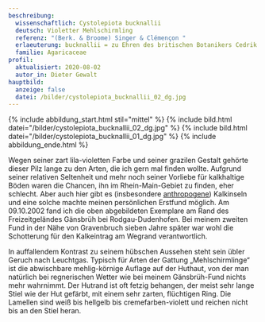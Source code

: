 ```yaml
---
beschreibung:
  wissenschaftlich: Cystolepiota bucknallii
  deutsch: Violetter Mehlschirmling
  referenz: "(Berk. & Broome) Singer & Clémençon "
  erlaeuterung: bucknallii = zu Ehren des britischen Botanikers Cedrik Bucknall
  familie: Agaricaceae
profil:
  aktualisiert: 2020-08-02
  autor_in: Dieter Gewalt
hauptbild:
  anzeige: false
  datei: /bilder/cystolepiota_bucknallii_02_dg.jpg
---
```

{% include abbildung_start.html stil="mittel" %}
{% include bild.html datei="/bilder/cystolepiota_bucknallii_02_dg.jpg" %}
{% include bild.html datei="/bilder/cystolepiota_bucknallii_01_dg.jpg" %}
{% include abbildung_ende.html %}

Wegen seiner zart lila-violetten Farbe und seiner grazilen Gestalt gehörte dieser Pilz lange zu den Arten, die ich gern mal finden wollte. Aufgrund seiner relativen Seltenheit und mehr noch seiner Vorliebe für kalkhaltige Böden waren die Chancen, ihn im Rhein-Main-Gebiet zu finden, eher schlecht. Aber auch hier gibt es (insbesondere [anthropogene](anthropogen "Glossar")) Kalkinseln und eine solche machte meinen persönlichen Erstfund möglich. Am 09.10.2002 fand ich die oben abgebildeten Exemplare am Rand des Freizeitgeländes Gänsbrüh bei Rodgau-Dudenhofen. Bei meinem zweiten Fund in der Nähe von Gravenbruch sieben Jahre später war wohl die Schotterung für den Kalkeintrag am Wegrand verantwortlich.

In auffallendem Kontrast zu seinem hübschen Aussehen steht sein übler Geruch nach Leuchtgas. Typisch für Arten der Gattung „Mehlschirmlinge“ ist die abwischbare mehlig-körnige Auflage auf der Huthaut, von der man natürlich bei regnerischen Wetter wie bei meinem Gänsbrüh-Fund nichts mehr wahrnimmt. Der Hutrand ist oft fetzig behangen, der meist sehr lange Stiel wie der Hut gefärbt, mit einem sehr zarten, flüchtigen Ring. Die Lamellen sind weiß bis hellgelb bis cremefarben-violett und reichen nicht bis an den Stiel heran.